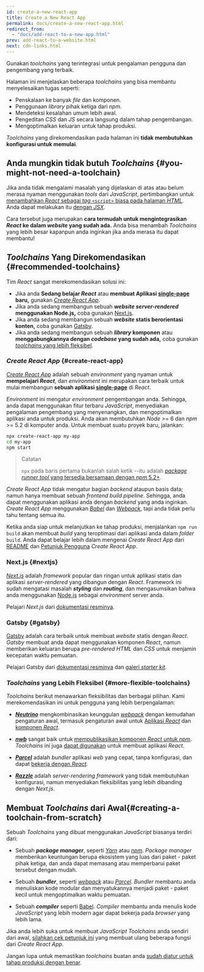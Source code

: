 ```yaml
---
id: create-a-new-react-app
title: Create a New React App
permalink: docs/create-a-new-react-app.html
redirect_from:
  - "docs/add-react-to-a-new-app.html"
prev: add-react-to-a-website.html
next: cdn-links.html
---
```


Gunakan *toolchains* yang terintegrasi untuk pengalaman pengguna dan pengembang yang terbaik.

Halaman ini menjelaskan beberapa *toolchains* yang bisa membantu menyelesaikan tugas seperti:

* Penskalaan ke banyak *file* dan komponen.
* Penggunaan *library* pihak ketiga dari *npm*.
* Mendeteksi kesalahan umum lebih awal.
* Pengeditan *CSS* dan *JS* secara langsung dalam tahap pengembangan.
* Mengoptimalkan keluaran untuk tahap produksi.

*Toolchains* yang direkomendasikan pada halaman ini **tidak membutuhkan konfigurasi untuk memulai**.

## Anda mungkin tidak butuh *Toolchains* {#you-might-not-need-a-toolchain}

Jika anda tidak mengalami masalah yang dijelaskan di atas atau belum merasa nyaman menggunakan *tools* dari *JavaScript*, pertimbangkan untuk [menambahkan *React* sebagai *tag* `<script>` biasa pada halaman *HTML*](/docs/add-react-to-a-website.html). Anda dapat melakukan itu [dengan *JSX*](/docs/add-react-to-a-website.html#optional-try-react-with-jsx).

Cara tersebut juga merupakan **cara termudah untuk mengintegrasikan *React* ke dalam *website* yang sudah ada.** Anda bisa menambah *Toolchains* yang lebih besar kapanpun anda inginkan jika anda merasa itu dapat membantu!

## *Toolchains* Yang Direkomendasikan {#recommended-toolchains}

Tim *React* sangat merekomendasikan solusi ini:

- Jika anda **Sedang belajar *React*** atau **membuat Aplikasi [single-page](/docs/glossary.html#single-page-application) baru,** gunakan [*Create React App*](#create-react-app).
- Jika anda sedang membangun sebuah ***website server-rendered* menggunakan Node.js,** coba gunakan [Next.js](#nextjs).
- Jika anda sedang membangun sebuah ***website* statis berorientasi konten,** coba gunakan [Gatsby](#gatsby).
- Jika anda sedang membangun sebuah ***library* komponen** atau **menggabungkannya dengan *codebase* yang sudah ada,** coba gunakan [*toolchains* yang lebih fleksibel](#more-flexible-toolchains).

### *Create React App* {#create-react-app}

[*Create React App*](http://github.com/facebookincubator/create-react-app) adalah sebuah *environment* yang nyaman untuk **mempelajari *React***, dan *environment* ini merupakan cara terbaik untuk mulai membangun **sebuah aplikasi [single-page](/docs/glossary.html#single-page-application)** di *React*.

*Environment* ini mengatur *environment* pengembangan anda. Sehingga, anda dapat menggunakan fitur terbaru *JavaScript*, menyediakan pengalaman pengembang yang menyenangkan, dan mengoptimalkan aplikasi anda untuk produksi. Anda akan membutuhkan *Node* >= 6 dan *npm* >= 5.2 di komputer anda. Untuk membuat suatu proyek baru, jalankan:

```bash
npx create-react-app my-app
cd my-app
npm start
```

>Catatan
>
>`npx` pada baris pertama bukanlah salah ketik --itu adalah [*package runner tool* yang tersedia bersamaan dengan *npm* 5.2+](https://medium.com/@maybekatz/introducing-npx-an-npm-package-runner-55f7d4bd282b).

*Create React App* tidak mengatur bagian *backend* ataupun basis data; namun hanya membuat sebuah *frontend build pipeline*. Sehingga, anda dapat menggunakan aplikasi anda dengan *backend* yang anda inginkan. *Create React App* menggunakan [*Babel*](http://babeljs.io/) dan [*Webpack*](https://webpack.js.org/), tapi anda tidak perlu tahu tentang semua itu.

Ketika anda siap untuk melanjutkan ke tahap produksi, menjalankan `npm run build` akan membuat *build* yang teroptimasi dari aplikasi anda dalam *folder* `build`. Anda dapat belajar lebih dalam mengenai *Create React App* dari [README](https://github.com/facebookincubator/create-react-app#create-react-app-) dan [Petunjuk Pengguna](https://github.com/facebookincubator/create-react-app/blob/master/packages/react-scripts/template/README.md#table-of-contents) *Create React App*.

### Next.js {#nextjs}

[*Next.js*](https://nextjs.org/) adalah *framework* popular dan ringan untuk aplikasi statis dan aplikasi *server-rendered* yang dibangun dengan *React*. Framework ini sudah mengatasi masalah ***styling*** dan ***routing***, dan mengasumsikan bahwa anda menggunakan [Node.js](https://nodejs.org/) sebagai *environment* server anda.

Pelajari *Next.js* dari [dokumentasi resminya](https://nextjs.org/learn/).

### Gatsby {#gatsby}

[Gatsby](https://www.gatsbyjs.org/) adalah cara terbaik untuk membuat *website* statis dengan *React*. *Gatsby* membuat anda dapat menggunakan komponen *React*, namun memberikan keluaran berupa *pre-rendered HTML* dan *CSS* untuk menjamin kecepatan waktu pemuatan.

Pelajari Gatsby dari [dokumentasi resminya](https://www.gatsbyjs.org/docs/) dan [galeri *starter kit*](https://www.gatsbyjs.org/docs/gatsby-starters/).

### *Toolchains* yang Lebih Fleksibel {#more-flexible-toolchains}

*Toolchains* berikut menawarkan fleksibilitas dan berbagai pilihan. Kami merekomendasikan ini untuk pengguna yang lebih berpengalaman:

- **[*Neutrino*](https://neutrinojs.org/)** mengkombinasikan keunggulan [*webpack*](https://webpack.js.org/) dengan kemudahan pengaturan awal, termasuk pengaturan awal untuk [Aplikasi *React*](https://neutrinojs.org/packages/react/) dan [komponen *React*](https://neutrinojs.org/packages/react-components/).

- **[*nwb*](https://github.com/insin/nwb)** sangat baik untuk [mempublikasikan komponen *React* untuk *npm*](https://github.com/insin/nwb/blob/master/docs/guides/ReactComponents.md#developing-react-components-and-libraries-with-nwb). *Toolchains* ini juga [dapat digunakan](https://github.com/insin/nwb/blob/master/docs/guides/ReactApps.md#developing-react-apps-with-nwb) untuk membuat aplikasi *React*.

- **[*Parcel*](https://parceljs.org/)** adalah *bundler* aplikasi *web* yang cepat, tanpa konfigurasi, dan dapat [bekerja dengan *React*](https://parceljs.org/recipes.html#react).

- **[*Razzle*](https://github.com/jaredpalmer/razzle)** adalah *server-rendering framework* yang tidak membutuhkan konfigurasi, namun menyediakan fleksibilitas yang lebih dibanding dengan *Next.js*.

## Membuat *Toolchains* dari Awal{#creating-a-toolchain-from-scratch}

Sebuah *Toolchains* yang dibuat menggunakan *JavaScript* biasanya terdiri dari:

* Sebuah ***package manager***, seperti [*Yarn*](https://yarnpkg.com/) atau [*npm*](https://www.npmjs.com/). *Package manager* memberikan keuntungan berupa ekosistem yang luas dari paket - paket pihak ketiga, dan anda dapat memasang atau memperbarui paket tersebut dengan mudah.

* Sebuah ***bundler***, seperti [*webpack*](https://webpack.js.org/) atau [*Parcel*](https://parceljs.org/). *Bundler* membantu anda menuliskan kode modular dan menyatukannya menjadi paket - paket kecil untuk mengoptimalkan waktu pemuatan.

* Sebuah ***compiler*** seperti [Babel](http://babeljs.io/). *Compiler* membantu anda menulis kode *JavaScript* yang lebih modern agar dapat bekerja pada *browser* yang lebih lama.

Jika anda lebih suka untuk membuat *JavaScript Toolchains* anda sendiri dari awal, [silahkan cek petunjuk ini](https://blog.usejournal.com/creating-a-react-app-from-scratch-f3c693b84658) yang membuat ulang beberapa fungsi dari *Create React App*.

Jangan lupa untuk memastikan *toolchains* buatan anda [sudah diatur untuk tahap produksi dengan benar](/docs/optimizing-performance.html#use-the-production-build).
